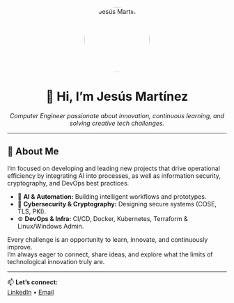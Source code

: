 <p align="center">
  <img src="avatar.png" alt="Jesús Martínez" width="150" style="border-radius:50%;" />
</p>

<h1 align="center">👋 Hi, I’m Jesús Martínez</h1>
<p align="center">
  <em>Computer Engineer passionate about innovation, continuous learning, and solving creative tech challenges.</em>
</p>

---

<!-- 🚀 Featured Repos -->
<!--
<h2 align="center">🚀 Featured Projects</h2>
<p align="center">
  <a href="https://github.com/jesuscorner/uOSCORE-uEDHOC">uOSCORE-uEDHOC</a> • 
  <a href="https://github.com/jesuscorner/edhoc-formal-verification">edhoc-formal-verification</a>
</p>

---
-->

<!-- 📌 About Me -->
## 📌 About Me

I’m focused on developing and leading new projects that drive operational efficiency by integrating AI into processes, as well as information security, cryptography, and DevOps best practices.

- 🤖 **AI & Automation:** Building intelligent workflows and prototypes.  
- 🔐 **Cybersecurity & Cryptography:** Designing secure systems (COSE, TLS, PKI).  
- ⚙️ **DevOps & Infra:** CI/CD, Docker, Kubernetes, Terraform & Linux/Windows Admin.  

Every challenge is an opportunity to learn, innovate, and continuously improve.  
I’m always eager to connect, share ideas, and explore what the limits of technological innovation truly are.

---

📫 **Let’s connect:**  
[LinkedIn](https://www.linkedin.com/in/jmartinezmarin/) • [Email](mailto:youremail@domain.com)
